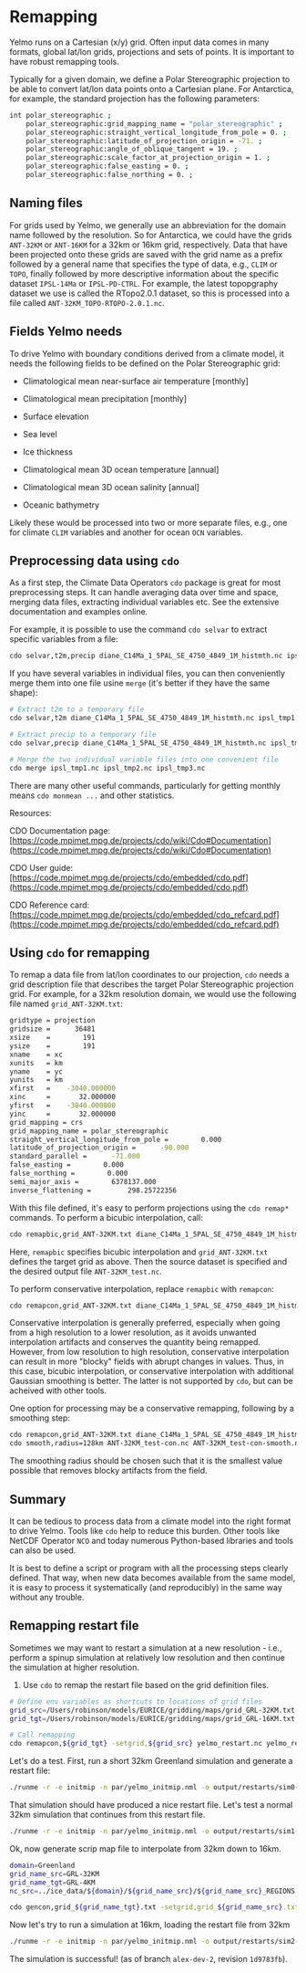 # Remapping

Yelmo runs on a Cartesian (x/y) grid. Often input data comes in many formats, global lat/lon grids, projections and sets of points. It is important to have robust remapping tools.

Typically for a given domain, we define a Polar Stereographic projection to be able to convert lat/lon data points onto a Cartesian plane. For Antarctica, for example, the standard projection has the following parameters:

```bash
int polar_stereographic ;
    polar_stereographic:grid_mapping_name = "polar_stereographic" ;
    polar_stereographic:straight_vertical_longitude_from_pole = 0. ;
    polar_stereographic:latitude_of_projection_origin = -71. ;
    polar_stereographic:angle_of_oblique_tangent = 19. ;
    polar_stereographic:scale_factor_at_projection_origin = 1. ;
    polar_stereographic:false_easting = 0. ;
    polar_stereographic:false_northing = 0. ;
```

## Naming files

For grids used by Yelmo, we generally use an abbreviation for the domain name followed by the resolution. So for Antarctica, we could have the grids `ANT-32KM` or `ANT-16KM` for a 32km or 16km grid, respectively. Data that have been projected onto these grids are saved with the grid name as a prefix followed by a general name that specifies the type of data, e.g., `CLIM` or `TOPO`, finally followed by more descriptive information about the specific dataset `IPSL-14Ma` or `IPSL-PD-CTRL`. For example, the latest topopgraphy dataset we use is called the RTopo2.0.1 dataset, so this is processed into a file called `ANT-32KM_TOPO-RTOPO-2.0.1.nc`.

## Fields Yelmo needs

To drive Yelmo with boundary conditions derived from a climate model, it needs the following fields to be defined on the Polar Stereographic grid:

- Climatological mean near-surface air temperature [monthly]
- Climatological mean precipitation [monthly]
- Surface elevation
- Sea level
- Ice thickness

- Climatological mean 3D ocean temperature [annual]
- Climatological mean 3D ocean salinity [annual]
- Oceanic bathymetry

Likely these would be processed into two or more separate files, e.g., one for climate `CLIM` variables and another for ocean `OCN` variables.

## Preprocessing data using `cdo`

As a first step, the Climate Data Operators `cdo` package is great for most preprocessing steps. It can handle averaging data over time and space, merging data files, extracting individual variables etc. See the extensive documentation and examples online.

For example, it is possible to use the command `cdo selvar` to extract specific variables from a file:

```bash
cdo selvar,t2m,precip diane_C14Ma_1_5PAL_SE_4750_4849_1M_histmth.nc ipsl_tmp1.nc
```

If you have several variables in individual files, you can then conveniently merge them into one file usine `merge` (it's better if they have the same shape):

```bash
# Extract t2m to a temporary file
cdo selvar,t2m diane_C14Ma_1_5PAL_SE_4750_4849_1M_histmth.nc ipsl_tmp1.nc

# Extract precip to a temporary file
cdo selvar,precip diane_C14Ma_1_5PAL_SE_4750_4849_1M_histmth.nc ipsl_tmp2.nc

# Merge the two individual variable files into one convenient file
cdo merge ipsl_tmp1.nc ipsl_tmp2.nc ipsl_tmp3.nc
```

There are many other useful commands, particularly for getting monthly means `cdo monmean ...` and other statistics.

Resources:

CDO Documentation page:
[https://code.mpimet.mpg.de/projects/cdo/wiki/Cdo#Documentation](https://code.mpimet.mpg.de/projects/cdo/wiki/Cdo#Documentation)

CDO User guide:
[https://code.mpimet.mpg.de/projects/cdo/embedded/cdo.pdf](https://code.mpimet.mpg.de/projects/cdo/embedded/cdo.pdf)

CDO Reference card:
[https://code.mpimet.mpg.de/projects/cdo/embedded/cdo_refcard.pdf](https://code.mpimet.mpg.de/projects/cdo/embedded/cdo_refcard.pdf)

## Using `cdo` for remapping

To remap a data file from lat/lon coordinates to our projection, `cdo` needs a grid description file that describes the target Polar Stereographic projection grid. For example, for a 32km resolution domain, we would use the following file named `grid_ANT-32KM.txt`:

```bash
gridtype = projection
gridsize =      36481
xsize    =        191
ysize    =        191
xname    = xc
xunits   = km
yname    = yc
yunits   = km
xfirst   =    -3040.000000
xinc     =       32.000000
yfirst   =    -3040.000000
yinc     =       32.000000
grid_mapping = crs
grid_mapping_name = polar_stereographic
straight_vertical_longitude_from_pole =        0.000
latitude_of_projection_origin =      -90.000
standard_parallel =      -71.000
false_easting =        0.000
false_northing =        0.000
semi_major_axis =        6378137.000
inverse_flattening =         298.25722356
```

With this file defined, it's easy to perform projections using the `cdo remap*` commands. To perform a bicubic interpolation, call:

```bash
cdo remapbic,grid_ANT-32KM.txt diane_C14Ma_1_5PAL_SE_4750_4849_1M_histmth.nc ANT-32KM_test-bic.nc
```

Here, `remapbic` specifies bicubic interpolation and `grid_ANT-32KM.txt` defines the target grid as above. Then the source dataset is specified and the desired output file `ANT-32KM_test.nc`.

To perform conservative interpolation, replace `remapbic` with `remapcon`:

```bash
cdo remapcon,grid_ANT-32KM.txt diane_C14Ma_1_5PAL_SE_4750_4849_1M_histmth.nc ANT-32KM_test-con.nc
```

Conservative interpolation is generally preferred, especially when going from a high resolution to a lower resolution, as it avoids unwanted interpolation artifacts and conserves the quantity being remapped. However, from low resolution to high resolution, conservative interpolation can result in more "blocky" fields with abrupt changes in values. Thus, in this case, bicubic interpolation, or conservative interpolation with additional Gaussian smoothing is better. The latter is not supported by `cdo`, but can be acheived with other tools.

One option for processing may be a conservative remapping, following by a smoothing step:

```bash
cdo remapcon,grid_ANT-32KM.txt diane_C14Ma_1_5PAL_SE_4750_4849_1M_histmth.nc ANT-32KM_test-con.nc
cdo smooth,radius=128km ANT-32KM_test-con.nc ANT-32KM_test-con-smooth.nc

```

The smoothing radius should be chosen such that it is the smallest value possible that removes blocky artifacts from the field.

## Summary

It can be tedious to process data from a climate model into the right format to drive Yelmo. Tools like `cdo` help to reduce this burden. Other tools like NetCDF Operator `NCO` and today numerous Python-based libraries and tools can also be used.

It is best to define a script or program with all the processing steps clearly defined. That way, when new data becomes available from the same model, it is easy to process it systematically (and reproducibly) in the same way without any trouble.

## Remapping restart file

Sometimes we may want to restart a simulation at a new resolution - i.e., perform a spinup simulation at relatively low resolution and then continue the simulation at higher resolution.

1. Use `cdo` to remap the restart file based on the grid definition files.

```bash
# Define env variables as shortcuts to locations of grid files
grid_src=/Users/robinson/models/EURICE/gridding/maps/grid_GRL-32KM.txt
grid_tgt=/Users/robinson/models/EURICE/gridding/maps/grid_GRL-16KM.txt

# Call remapping
cdo remapcon,${grid_tgt} -setgrid,${grid_src} yelmo_restart.nc yelmo_restart_16km.nc
```

Let's do a test. First, run a short 32km Greenland simulation and generate a restart file:

```bash
./runme -r -e initmip -n par/yelmo_initmip.nml -o output/restarts/sim0-32km -p ctrl.time_end=100 ctrl.time_equil=0 ctrl.clim_nm="clim_pd_grl" yelmo.domain="Greenland" yelmo.grid_name="GRL-32KM"
```

That simulation should have produced a nice restart file. Let's test a normal 32km simulation that continues from this restart file.

```bash
./runme -r -e initmip -n par/yelmo_initmip.nml -o output/restarts/sim1-32km -p ctrl.time_end=100 ctrl.time_equil=0 ctrl.clim_nm="clim_pd_grl" yelmo.domain="Greenland" yelmo.grid_name="GRL-32KM" yelmo.restart="../sim0-32km/yelmo_restart.nc"
```

Ok, now generate scrip map file to interpolate from 32km down to 16km.

```bash
domain=Greenland
grid_name_src=GRL-32KM
grid_name_tgt=GRL-4KM
nc_src=../ice_data/${domain}/${grid_name_src}/${grid_name_src}_REGIONS.nc 

cdo gencon,grid_${grid_name_tgt}.txt -setgrid,grid_${grid_name_src}.txt ${nc_src} scrip-con_${grid_name_src}_${grid_name_tgt}.nc

```

Now let's try to run a simulation at 16km, loading the restart file from 32km

```bash
./runme -r -e initmip -n par/yelmo_initmip.nml -o output/restarts/sim2-16km -p ctrl.time_end=100 ctrl.time_equil=0 ctrl.clim_nm="clim_pd_grl" yelmo.domain="Greenland" yelmo.grid_name="GRL-16KM" yelmo.restart="../sim0-32km/yelmo_restart.nc"
```

The simulation is successful! (as of branch `alex-dev-2`, revision `1d9783fb`).
